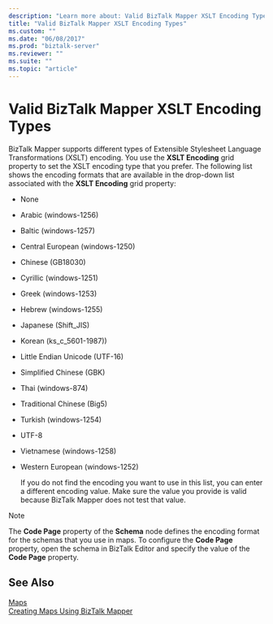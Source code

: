 ```yaml
---
description: "Learn more about: Valid BizTalk Mapper XSLT Encoding Types"
title: "Valid BizTalk Mapper XSLT Encoding Types"
ms.custom: ""
ms.date: "06/08/2017"
ms.prod: "biztalk-server"
ms.reviewer: ""
ms.suite: ""
ms.topic: "article"
---
```

# Valid BizTalk Mapper XSLT Encoding Types
BizTalk Mapper supports different types of Extensible Stylesheet Language Transformations (XSLT) encoding. You use the **XSLT Encoding** grid property to set the XSLT encoding type that you prefer. The following list shows the encoding formats that are available in the drop-down list associated with the **XSLT Encoding** grid property:  
  
- None  
  
- Arabic (windows-1256)  
  
- Baltic (windows-1257)  
  
- Central European (windows-1250)  
  
- Chinese (GB18030)  
  
- Cyrillic (windows-1251)  
  
- Greek (windows-1253)  
  
- Hebrew (windows-1255)  
  
- Japanese (Shift_JIS)  
  
- Korean (ks_c_5601-1987))  
  
- Little Endian Unicode (UTF-16)  
  
- Simplified Chinese (GBK)  
  
- Thai (windows-874)  
  
- Traditional Chinese (Big5)  
  
- Turkish (windows-1254)  
  
- UTF-8  
  
- Vietnamese (windows-1258)  
  
- Western European (windows-1252)  
  
  If you do not find the encoding you want to use in this list, you can enter a different encoding value. Make sure the value you provide is valid because BizTalk Mapper does not test that value.  
  
> [!NOTE]
>  The **Code Page** property of the **Schema** node defines the encoding format for the schemas that you use in maps. To configure the **Code Page** property, open the schema in BizTalk Editor and specify the value of the **Code Page** property.  
  
## See Also  
 [Maps](../core/maps.md)   
 [Creating Maps Using BizTalk Mapper](../core/creating-maps-using-biztalk-mapper.md)
